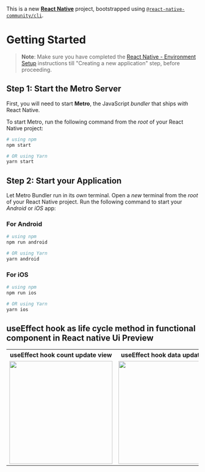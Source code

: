 This is a new [**React Native**](https://reactnative.dev) project, bootstrapped using [`@react-native-community/cli`](https://github.com/react-native-community/cli).

# Getting Started

> **Note**: Make sure you have completed the [React Native - Environment Setup](https://reactnative.dev/docs/environment-setup) instructions till "Creating a new application" step, before proceeding.

## Step 1: Start the Metro Server

First, you will need to start **Metro**, the JavaScript _bundler_ that ships _with_ React Native.

To start Metro, run the following command from the _root_ of your React Native project:

```bash
# using npm
npm start

# OR using Yarn
yarn start
```

## Step 2: Start your Application

Let Metro Bundler run in its _own_ terminal. Open a _new_ terminal from the _root_ of your React Native project. Run the following command to start your _Android_ or _iOS_ app:

### For Android

```bash
# using npm
npm run android

# OR using Yarn
yarn android
```

### For iOS

```bash
# using npm
npm run ios

# OR using Yarn
yarn ios
```

##  useEffect hook as life cycle method in functional component in React native Ui Preview

<table>
  
  
<tr>                    
   
   <th> useEffect hook count update view</th>
   <th> useEffect hook data update view</th>
 
</tr>
  
  
  
  
<tr>
  
<td>

<img src="https://github.com/mdsomad/React_Native_Learn-/assets/103892160/4e7c2d2f-552e-40f7-a358-aa2d449fea82" width="270"/>

</td>
<td>

<img src="https://github.com/mdsomad/React_Native_Learn-/assets/103892160/79c3c717-5b18-465e-8032-899834767530" width="270"/>

</td>



</table>




